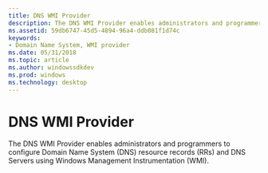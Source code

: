 ```yaml
---
title: DNS WMI Provider
description: The DNS WMI Provider enables administrators and programmers to configure Domain Name System (DNS) resource records (RRs) and DNS Servers using Windows Management Instrumentation (WMI).
ms.assetid: 59db6747-45d5-4894-96a4-ddb081f1d74c
keywords:
- Domain Name System, WMI provider
ms.date: 05/31/2018
ms.topic: article
ms.author: windowssdkdev
ms.prod: windows
ms.technology: desktop
---
```


# DNS WMI Provider

The DNS WMI Provider enables administrators and programmers to configure Domain Name System (DNS) resource records (RRs) and DNS Servers using Windows Management Instrumentation (WMI).

 

 




